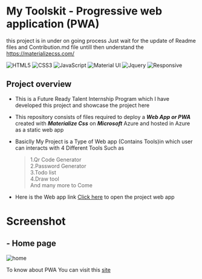 # My Toolskit - Progressive web application (PWA)

this project is in under on going process Just wait for the update of Readme files and Contribution.md file untill then understand the https://materializecss.com/

![HTML5](https://img.shields.io/badge/html5-%23E34F26.svg?style=for-the-badge&logo=html5&logoColor=white)
![CSS3](https://img.shields.io/badge/css3-%231572B6.svg?style=for-the-badge&logo=css3&logoColor=white)
![JavaScript](https://img.shields.io/badge/javascript-%23323330.svg?style=for-the-badge&logo=javascript&logoColor=%23F7DF1E)
![Material UI](https://img.shields.io/badge/Material--UI-0081CB?style=for-the-badge&logo=material-ui&logoColor=white)
![Jquery](https://img.shields.io/badge/jQuery-0769AD?style=for-the-badge&logo=jquery&logoColor=white)
![Responsive](https://img.shields.io/badge/Responsive-100%25-red)



## Project overview

- This is a Future Ready Talent Internship Program which I have developed this project and showcase the project here 

- This repository consists of files required to deploy a ___Web App or PWA___ created with ___Materialize Css___ on ___Microsoft___ Azure and hosted in Azure as a static web app 

- Basiclly My Project is a Type of Web app (Contains Tools)in which user can interacts with 4 Different Tools Such as <br>
   > 1.Qr Code Generator <br>
    >2.Password Generator<br>
    >3.Todo list <br>
    >4.Draw tool<br>
   > And many more to Come


- Here is the Web app link [Click here](pratap360.github.io/my_toolskit_PWA/) to open the project web app


# Screenshot 

## - Home page 

![home](https://user-images.githubusercontent.com/52885495/164740864-5d6bfda9-f922-4920-9b20-ae30c21790ad.png)





To know about PWA You can visit this [site](https://web.dev/progressive-web-apps/)


<!-- ## this is under developement state !  -->
